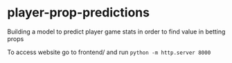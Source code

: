 # player-prop-predictions
Building a model to predict player game stats in order to find value in betting props

To access website go to frontend/ and run ```python -m http.server 8000```
